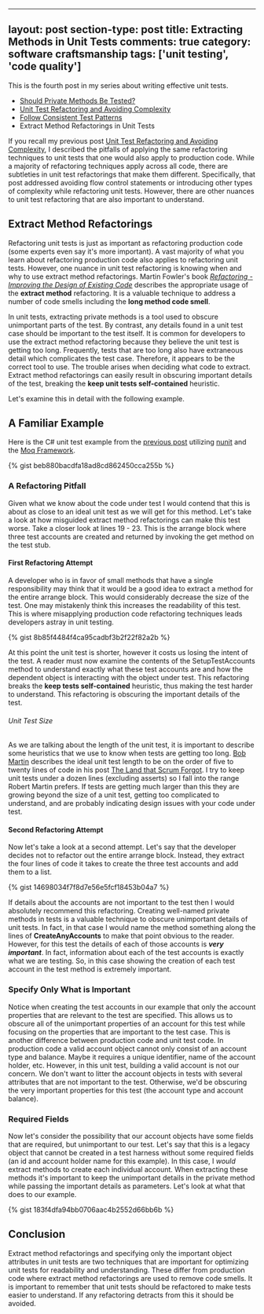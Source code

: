  ---
layout: post
section-type: post
title: Extracting Methods in Unit Tests 
comments: true
category: software craftsmanship
tags: ['unit testing', 'code quality']
---

This is the fourth post in my series about writing effective unit tests.  
 
* [Should Private Methods Be Tested?](/2016/02/14/should-private-methods-be-tested.html)
* [Unit Test Refactoring and Avoiding Complexity](/2016/03/22/unit-test-refactoring-avoiding-complexity.html)
* [Follow Consistent Test Patterns](/2016/04/24/follow-consistent-test-patterns.html)
* Extract Method Refactorings in Unit Tests
 

If you recall my previous post [Unit Test Refactoring and Avoiding Complexity](/2016/03/22/unit-test-refactoring-avoiding-complexity.html), I described the pitfalls of applying the same refactoring techniques to unit tests that one would also apply to production code. While a majority of refactoring techniques apply across all code, there are subtleties in unit test refactorings that make them different. Specifically, that post addressed avoiding flow control statements or introducing other types of complexity while refactoring unit tests. However, there are other nuances to unit test refactoring that are also important to understand. 

## Extract Method Refactorings 

Refactoring unit tests is just as important as refactoring production code (some experts even say it's more important). A vast majority of what you learn about refactoring production code also applies to refactoring unit tests. However, one nuance in unit test refactoring is knowing when and why to use extract method refactorings. Martin Fowler's book _[Refactoring - Improving the Design of Existing Code](http://martinfowler.com/books/refactoring.html)_ describes the appropriate usage of the **extract method** refactoring. It is a valuable technique to address a number of code smells including the **long method code smell**. 

In unit tests, extracting private methods is a tool used to obscure unimportant parts of the test. By contrast, any details found in a unit test case should be important to the test itself. It is common for developers to use the extract method refactoring because they believe the unit test is getting too long. Frequently, tests that are too long also have extraneous detail which complicates the test case. Therefore, it appears to be the correct tool to use. The trouble arises when deciding what code to extract. Extract method refactorings can easily result in obscuring important details of the test, breaking the **keep unit tests self-contained** heuristic.

Let's examine this in detail with the following example.

## A Familiar Example
Here is the C# unit test example from the [previous post](/2016/04/24/follow-consistent-test-patterns.html) utilizing [nunit](http://nunit.org/) and the [Moq Framework](https://github.com/moq/moq4).

{% gist beb880bacdfa18ad8cd862450cca255b %}

### A Refactoring Pitfall

Given what we know about the code under test I would contend that this is about as close to an ideal unit test as we will get for this method. Let's take a look at how misguided extract method refactorings can make this test worse. Take a closer look at lines 19 - 23. This is the arrange block where three test accounts are created and returned by invoking the get method on the test stub.

#### First Refactoring Attempt

A developer who is in favor of small methods that have a single responsibility may think that it would be a good idea to extract a method for the entire arrange block. This would considerably decrease the size of the test. One may mistakenly think this increases the readability of this test. This is where misapplying production code refactoring techniques leads developers astray in unit testing. 

{% gist 8b85f4484f4ca95cadbf3b2f22f82a2b %}

At this point the unit test is shorter, however it costs us losing the intent of the test. A reader must now examine the contents of the SetupTestAccounts method to understand exactly what these test accounts are and how the dependent object is interacting with the object under test. This refactoring breaks the **keep tests self-contained** heuristic, thus making the test harder to understand. This refactoring is obscuring the important details of the test.

<div class="well">
<h6>Unit Test Size</h6>
As we are talking about the length of the unit test, it is important to describe some heuristics that we use to know when tests are getting too long. <a href="https://twitter.com/unclebobmartin">Bob Martin</a> describes the ideal unit test length to be on the order of five to twenty lines of code in his post <a href="http://www.scrumalliance.org/community/articles/2010/december/the-land-that-scrum-forgot">The Land that Scrum Forgot</a>. I try to keep unit tests under a dozen lines (excluding asserts)  so I fall into the range Robert Martin prefers. If tests are getting much larger than this they are growing beyond the size of a unit test, getting too complicated to understand, and are probably indicating design issues with your code under test. 
</div>

#### Second Refactoring Attempt

Now let's take a look at a second attempt. Let's say that the developer decides not to refactor out the entire arrange block. Instead,  they extract the four lines of code it takes to create the three test accounts and add them to a list. 

{% gist 14698034f7f8d7e56e5fcf18453b04a7 %}

If details about the accounts are not important to the test then I would absolutely recommend this refactoring. Creating well-named private methods in tests is a valuable technique to obscure unimportant details of unit tests. In fact, in that case I would name the method something along the lines of **CreateAnyAccounts** to make that point obvious to the reader. However, for this test the details of each of those accounts is ***very important***. In fact, information about each of the test accounts is exactly what we are testing. So, in this case showing the creation of each test account in the test method is extremely important.

### Specify Only What is Important

Notice when creating the test accounts in our example that only the account properties that are relevant to the test are specified. This allows us to obscure all of the unimportant properties of an account for this test while focusing on the properties that are important to the test case. This is another difference between production code and unit test code. In production code a valid account object cannot only consist of an account type and balance. Maybe it requires a unique identifier, name of the account holder, etc. However, in this unit test, building a valid account is not our concern. We don't want to litter the account objects in tests with several attributes that are not important to the test. Otherwise, we'd be obscuring the very important properties for this test (the account type and account balance).


### Required Fields

Now let's consider the possibility that our account objects have some fields that are required, but unimportant to our test. Let's say that this is a legacy object that cannot be created in a test harness without some required fields (an id and account holder name for this example). In this case, I *would* extract methods to create each individual account. When extracting these methods it's important to keep the unimportant details in the private method while passing the important details as parameters. Let's look at what that does to our example.

{% gist 183f4dfa94bb0706aac4b2552d66bb6b %} 

## Conclusion

Extract method refactorings and specifying only the important object attributes in unit tests are two techniques that are important for optimizing unit tests for readability and understanding. These differ from production code where extract method refactorings are used to remove code smells. It is important to remember that unit tests should be refactored to make tests easier to understand. If any refactoring detracts from this it should be avoided. 

